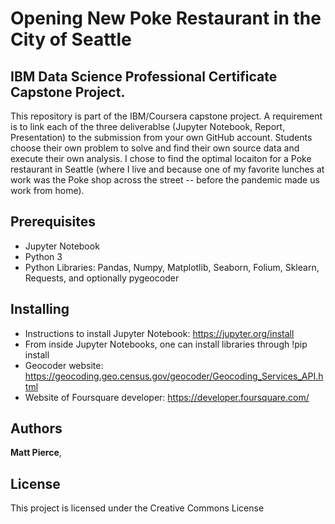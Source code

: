 # Opening New Poke Restaurant in the City of Seattle

## IBM Data Science Professional Certificate Capstone Project.
This repository is  part of the IBM/Coursera capstone project.  A requirement is to link each of the three deliverablse (Jupyter Notebook, Report, Presentation) to the submission from your own GitHub account. Students choose their own problem to solve and find their own source data and execute their own analysis.  I chose  to find the optimal locaiton for a Poke restaurant in Seattle (where I live and because one of my favorite lunches at work was the Poke shop across the street -- before the pandemic made us work from home).

## Prerequisites
* Jupyter Notebook
* Python 3
* Python Libraries: Pandas, Numpy, Matplotlib, Seaborn, Folium, Sklearn, Requests, and optionally pygeocoder

## Installing
* Instructions to install Jupyter Notebook: https://jupyter.org/install
* From inside Jupyter Notebooks, one can install libraries through !pip install <package-name>
* Geocoder website: https://geocoding.geo.census.gov/geocoder/Geocoding_Services_API.html
* Website of Foursquare developer: https://developer.foursquare.com/
  
## Authors
**Matt Pierce**, 

## License
This project is licensed under the Creative Commons License
